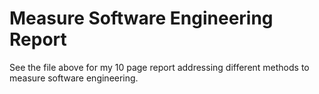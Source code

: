 # Measure Software Engineering Report
See the file above for my 10 page report addressing different methods to measure software engineering. 
